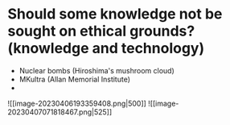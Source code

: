 # Should some knowledge not be sought on ethical grounds? (knowledge and technology)
- Nuclear bombs (Hiroshima's mushroom cloud)
- MKultra (Allan Memorial Institute)
- 

![[image-20230406193359408.png|500]]
![[image-20230407071818467.png|525]]




